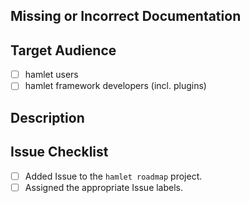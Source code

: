 <!--- Provide a general summary of the issue in the Title above -->

## Missing or Incorrect Documentation
<!--- List the files here that are currently incorrect, or specify topics not covered. -->


## Target Audience
<!--- Who is the documentation targetted at? -->
- [ ] hamlet users
- [ ] hamlet framework developers (incl. plugins)

## Description
<!-- If something is missing, explain the topic to be covered.
    If something is incorrect, explain how so. -->


## Issue Checklist
- [ ] Added Issue to the `hamlet roadmap` project.
- [ ] Assigned the appropriate Issue labels.